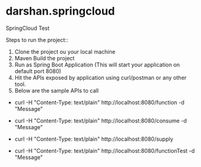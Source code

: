 # darshan.springcloud
SpringCloud Test

Steps to run the project::
1. Clone the project ou your local machine
2. Maven Build the project
3. Run as Spring Boot Application (This will start your application on default port 8080)
4. Hit the APIs exposed by application using curl/postman or any other tool.
5. Below are the sample APIs to call

- curl -H "Content-Type: text/plain" http://localhost:8080/function -d "Message"
- curl -H "Content-Type: text/plain" http://localhost:8080/consume -d "Message"
- curl -H "Content-Type: text/plain" http://localhost:8080/supply

- curl -H "Content-Type: text/plain" http://localhost:8080/functionTest -d "Message"
